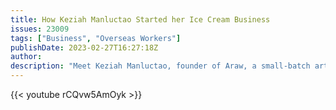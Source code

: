 ```yaml
---
title: How Keziah Manluctao Started her Ice Cream Business
issues: 23009
tags: ["Business", "Overseas Workers"]
publishDate: 2023-02-27T16:27:18Z
author: 
description: "Meet Keziah Manluctao, founder of Araw, a small-batch artisanal ice-cream company born from the pandemic. Unfulfilled in her desk job, Keziah decided to explore her lifelong passion for food and invested in an ice-cream machine."
---
```



{{< youtube rCQvw5AmOyk >}}